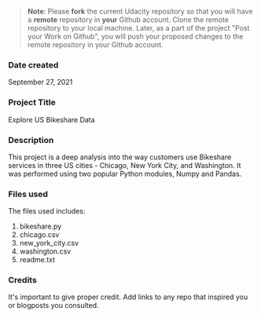 >**Note**: Please **fork** the current Udacity repository so that you will have a **remote** repository in **your** Github account. Clone the remote repository to your local machine. Later, as a part of the project "Post your Work on Github", you will push your proposed changes to the remote repository in your Github account.

### Date created
September 27, 2021

### Project Title
Explore US Bikeshare Data

### Description
This project is a deep analysis into the way customers use Bikeshare services in three US cities - Chicago, New York City, and Washington. It was performed using two popular Python modules, Numpy and Pandas.

### Files used
The files used includes:
1. bikeshare.py
2. chicago.csv
3. new_york_city.csv
4. washington.csv
5. readme.txt

### Credits
It's important to give proper credit. Add links to any repo that inspired you or blogposts you consulted.

